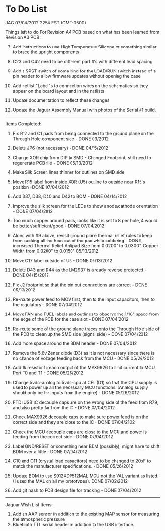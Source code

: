 # To Do List

JAG 07/04/2012 2254 EST (GMT-0500)

Things left to do For Revision A4 PCB based on what has been learned from Revision A3 PCB:

7. Add instructions to use High Temperature Silicone or something similar to brace the upright components

11. C23 and C42 need to be different part #'s with different lead spacing

18. Add a SPST switch of some kind for the LOAD/RUN switch instead of a pin header to allow firmware updates without opening the case

27. Add netlist "Label"s to connection wires on the schematics so they appear on the board layout and in the netlists

31. Update documentation to reflect these changes
32. Update the Jaguar Assembly Manual with photos of the Serial #1 build.

----------
Items Completed:

1. Fix R12 and C1 pads from being connected to the ground plane on the Through Hole component side - DONE 03/2012
2. Delete JP6 (not necessary) - DONE 04/15/2012
3. Change XOR chip from DIP to SMD - Changed Footprint, still need to regenerate PCB file - DONE 05/13/2012 
4. Make Silk Screen lines thinner for outlines on SMD side
5. Move R15 label from inside XOR (U5) outline to outside near R15's position -DONE 07/04/2012
6. Add D37, D38, D40 and D42 to BOM - DONE 04/14/2012

8. Improve the silk screen for the LEDs to show anode/cathode orientation - DONE 07/04/2012
9. Too much copper around pads, looks like it is set to 8 per hole, 4 would be better/sufficient/good - DONE 07/04/2012
10. Along with #9 above, revisit ground plane thermal relief rules to keep from sucking all the heat out of the pad while soldering - DONE, increased Thermal Relief Antipad Size from 0.0200" to 0.0300", Copper Width from 0.0200" to 0.0150" 05/13/2012

12. Move C17 label outside of U3 - DONE 05/13/2012
13. Delete D43 and D44 as the LM2937 is already reverse protected - DONE 04/15/2012
14. Fix J2 footprint so that the pin out connections are correct - DONE 05/13/2012
15. Re-route power feed to MOV first, then to the input capacitors, then to the regulators - DONE 07/04/2012
16. Move FAN and FUEL labels and outlines to observe the 1/16" space from the edge of the PCB for the case slot - DONE 07/04/2012
17. Re-route some of the ground plane traces onto the Through Hole side of the PCB to clean up the SMD side (signal side) - DONE 07/04/2012

19. Add more space around the BDM header - DONE 07/04/2012
20. Remove the 5.6v Zener diode (D3) as it is not necessary since there is no chance of voltage feeding back from the MCU - DONE 05/26/2012
21. Add 1k resistor to each output of the MAX9926 to limit current to MCU Port T0 and T1 - DONE 05/26/2012
22. Change 5vdc-analog to 5vdc-cpu at CEL (D1) so that the CPU supply is used to power up all the necessary MCU functions. (Analog supply should only be for inputs from the engine) - DONE 05/26/2012
23. FTDI USB IC decouple caps are on the wrong side of the feed from R79, and also pretty far from the IC - DONE 07/04/2012
24. Check MAX9926 decouple caps to make sure power feed is on the correct side and they are close to the IC - DONE 07/04/2102
25. Check the MCU decouple caps are close to the MCU and power is feeding from the correct side - DONE 07/04/2012
26. Label GND/RESET or something near BDM (possibly), might have to shift BDM over a little - DONE 07/04/2012

28. C10 and C11 (crystal load capacitors) need to be changed to 20pF to match the manufacturer specifications. - DONE 05/26/2012
29. Update BOM to use S912XDP512MAL MCU not the VAL variant as listed. (I used the MAL on all my prototypes). DONE 07/02/2012
30. Add git hash to PCB design file for tracking - DONE 07/04/2012
 
----------
Jaguar Wish List Items:

1. Add an AAP sensor in addition to the existing MAP sensor for measuring the atmospheric pressure
2. Bluetooth TTL serial header in addition to the USB interface.
